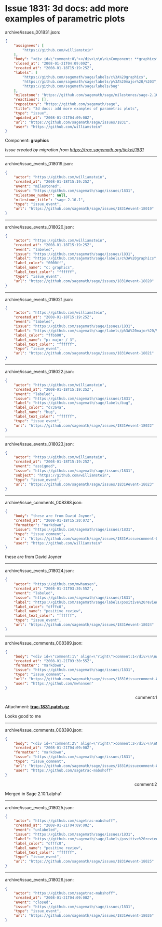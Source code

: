 # Issue 1831: 3d docs: add more examples of parametric plots

archive/issues_001831.json:
```json
{
    "assignees": [
        "https://github.com/williamstein"
    ],
    "body": "<div id=\"comment:0\"></div>\n\n\n\nComponent: **graphics**\n\n_Issue created by migration from https://trac.sagemath.org/ticket/1831_\n\n",
    "closed_at": "2008-01-21T04:09:00Z",
    "created_at": "2008-01-18T15:19:25Z",
    "labels": [
        "https://github.com/sagemath/sage/labels/c%3A%20graphics",
        "https://github.com/sagemath/sage/labels/p%3A%20major%20/%203",
        "https://github.com/sagemath/sage/labels/bug"
    ],
    "milestone": "https://github.com/sagemath/sage/milestones/sage-2.10.1",
    "reactions": [],
    "repository": "https://github.com/sagemath/sage",
    "title": "3d docs: add more examples of parametric plots",
    "type": "issue",
    "updated_at": "2008-01-21T04:09:00Z",
    "url": "https://github.com/sagemath/sage/issues/1831",
    "user": "https://github.com/williamstein"
}
```
<div id="comment:0"></div>



Component: **graphics**

_Issue created by migration from https://trac.sagemath.org/ticket/1831_





---

archive/issue_events_018019.json:
```json
{
    "actor": "https://github.com/williamstein",
    "created_at": "2008-01-18T15:19:25Z",
    "event": "milestoned",
    "issue": "https://github.com/sagemath/sage/issues/1831",
    "milestone_number": null,
    "milestone_title": "sage-2.10.1",
    "type": "issue_event",
    "url": "https://github.com/sagemath/sage/issues/1831#event-18019"
}
```



---

archive/issue_events_018020.json:
```json
{
    "actor": "https://github.com/williamstein",
    "created_at": "2008-01-18T15:19:25Z",
    "event": "labeled",
    "issue": "https://github.com/sagemath/sage/issues/1831",
    "label": "https://github.com/sagemath/sage/labels/c%3A%20graphics",
    "label_color": "0000ff",
    "label_name": "c: graphics",
    "label_text_color": "ffffff",
    "type": "issue_event",
    "url": "https://github.com/sagemath/sage/issues/1831#event-18020"
}
```



---

archive/issue_events_018021.json:
```json
{
    "actor": "https://github.com/williamstein",
    "created_at": "2008-01-18T15:19:25Z",
    "event": "labeled",
    "issue": "https://github.com/sagemath/sage/issues/1831",
    "label": "https://github.com/sagemath/sage/labels/p%3A%20major%20/%203",
    "label_color": "ffbb00",
    "label_name": "p: major / 3",
    "label_text_color": "ffffff",
    "type": "issue_event",
    "url": "https://github.com/sagemath/sage/issues/1831#event-18021"
}
```



---

archive/issue_events_018022.json:
```json
{
    "actor": "https://github.com/williamstein",
    "created_at": "2008-01-18T15:19:25Z",
    "event": "labeled",
    "issue": "https://github.com/sagemath/sage/issues/1831",
    "label": "https://github.com/sagemath/sage/labels/bug",
    "label_color": "d73a4a",
    "label_name": "bug",
    "label_text_color": "ffffff",
    "type": "issue_event",
    "url": "https://github.com/sagemath/sage/issues/1831#event-18022"
}
```



---

archive/issue_events_018023.json:
```json
{
    "actor": "https://github.com/williamstein",
    "created_at": "2008-01-18T15:19:25Z",
    "event": "assigned",
    "issue": "https://github.com/sagemath/sage/issues/1831",
    "subject": "https://github.com/williamstein",
    "type": "issue_event",
    "url": "https://github.com/sagemath/sage/issues/1831#event-18023"
}
```



---

archive/issue_comments_008388.json:
```json
{
    "body": "these are from David Joyner",
    "created_at": "2008-01-18T15:20:07Z",
    "formatter": "markdown",
    "issue": "https://github.com/sagemath/sage/issues/1831",
    "type": "issue_comment",
    "url": "https://github.com/sagemath/sage/issues/1831#issuecomment-8388",
    "user": "https://github.com/williamstein"
}
```

these are from David Joyner



---

archive/issue_events_018024.json:
```json
{
    "actor": "https://github.com/mwhansen",
    "created_at": "2008-01-21T03:30:55Z",
    "event": "labeled",
    "issue": "https://github.com/sagemath/sage/issues/1831",
    "label": "https://github.com/sagemath/sage/labels/positive%20review",
    "label_color": "dfffc0",
    "label_name": "positive review",
    "label_text_color": "ffffff",
    "type": "issue_event",
    "url": "https://github.com/sagemath/sage/issues/1831#event-18024"
}
```



---

archive/issue_comments_008389.json:
```json
{
    "body": "<div id=\"comment:1\" align=\"right\">comment:1</div>\n\nAttachment: **[trac-1831.patch.gz](https://github.com/sagemath/sage/files/ticket1831/trac-1831.patch.gz)**\n\nLooks good to me",
    "created_at": "2008-01-21T03:30:55Z",
    "formatter": "markdown",
    "issue": "https://github.com/sagemath/sage/issues/1831",
    "type": "issue_comment",
    "url": "https://github.com/sagemath/sage/issues/1831#issuecomment-8389",
    "user": "https://github.com/mwhansen"
}
```

<div id="comment:1" align="right">comment:1</div>

Attachment: **[trac-1831.patch.gz](https://github.com/sagemath/sage/files/ticket1831/trac-1831.patch.gz)**

Looks good to me



---

archive/issue_comments_008390.json:
```json
{
    "body": "<div id=\"comment:2\" align=\"right\">comment:2</div>\n\nMerged in Sage 2.10.1.alpha1",
    "created_at": "2008-01-21T04:09:00Z",
    "formatter": "markdown",
    "issue": "https://github.com/sagemath/sage/issues/1831",
    "type": "issue_comment",
    "url": "https://github.com/sagemath/sage/issues/1831#issuecomment-8390",
    "user": "https://github.com/sagetrac-mabshoff"
}
```

<div id="comment:2" align="right">comment:2</div>

Merged in Sage 2.10.1.alpha1



---

archive/issue_events_018025.json:
```json
{
    "actor": "https://github.com/sagetrac-mabshoff",
    "created_at": "2008-01-21T04:09:00Z",
    "event": "unlabeled",
    "issue": "https://github.com/sagemath/sage/issues/1831",
    "label": "https://github.com/sagemath/sage/labels/positive%20review",
    "label_color": "dfffc0",
    "label_name": "positive review",
    "label_text_color": "ffffff",
    "type": "issue_event",
    "url": "https://github.com/sagemath/sage/issues/1831#event-18025"
}
```



---

archive/issue_events_018026.json:
```json
{
    "actor": "https://github.com/sagetrac-mabshoff",
    "created_at": "2008-01-21T04:09:00Z",
    "event": "closed",
    "issue": "https://github.com/sagemath/sage/issues/1831",
    "type": "issue_event",
    "url": "https://github.com/sagemath/sage/issues/1831#event-18026"
}
```
